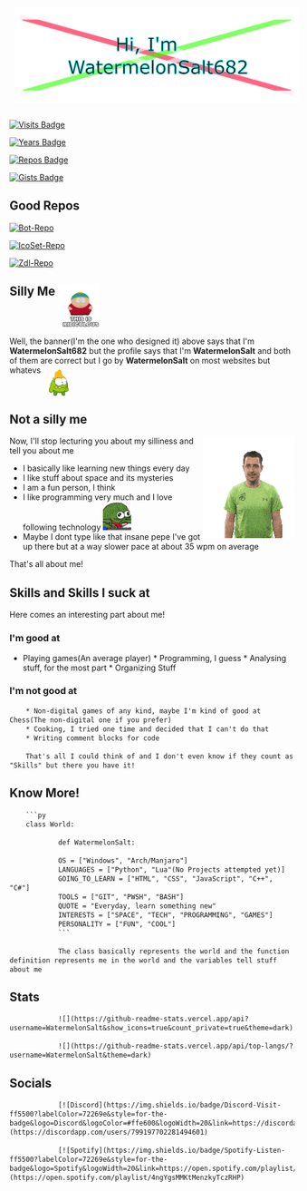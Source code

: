 <img align="center" style="margin:1rem 0.5rem" src="./Profile Assets/WatermelonSalt Banner.png">

[![Visits Badge](https://badges.pufler.dev/visits/WatermelonSalt/WatermelonSalt)](https://badges.pufler.dev)

[![Years Badge](https://badges.pufler.dev/years/WatermelonSalt)](https://badges.pufler.dev)

[![Repos Badge](https://badges.pufler.dev/repos/WatermelonSalt)](https://badges.pufler.dev)

[![Gists Badge](https://badges.pufler.dev/gists/WatermelonSalt)](https://badges.pufler.dev)

## Good Repos

[![Bot-Repo](https://github-readme-stats.vercel.app/api/pin/?username=WatermelonSalt&repo=Splendid-Discord_Bot&theme=dark)](https://github.com/WatermelonSalt/Splendid-Discord_Bot)

[![IcoSet-Repo](https://github-readme-stats.vercel.app/api/pin/?username=WatermelonSalt&repo=IcoSet&theme=dark)](https://github.com/WatermelonSalt/IcoSet)

[![Zdl-Repo](https://github-readme-stats.vercel.app/api/pin/?username=WatermelonSalt&repo=Zdl&theme=dark)](https://github.com/WatermelonSalt/Zdl)

## Silly Me <img align="top" src="./Profile Assets/ridiculous.gif" height="75">

Well, the banner(I'm the one who designed it) above says that I'm **WatermelonSalt682** but the profile says that I'm **WatermelonSalt** and both of them are correct but I go by **WatermelonSalt** on most websites but whatevs <img align="top" src="./Profile Assets/shrug omnom.gif" width="50">

## Not a silly me

<img align="right" src="./Profile Assets/binary4.gif">

Now, I'll stop lecturing you about my silliness and tell you about me

* I basically like learning new things every day
* I like stuff about space and its mysteries
* I am a fun person, I think
* I like programming very much and I love following technology <img src="./Profile Assets/pepe insane type.gif" width="50">
* Maybe I dont type like that insane pepe I've got up there but at a way slower pace at about 35 wpm on average

That's all about me!

## Skills and Skills I suck at

Here comes an interesting part about me!

### I'm good at

* Playing games(An average player)
        * Programming, I guess
        * Analysing stuff, for the most part
        * Organizing Stuff

### I'm not good at

        * Non-digital games of any kind, maybe I'm kind of good at Chess(The non-digital one if you prefer)
        * Cooking, I tried one time and decided that I can't do that
        * Writing comment blocks for code

        That's all I could think of and I don't even know if they count as "Skills" but there you have it!

## Know More!

        ```py
        class World:

                def WatermelonSalt:

                OS = ["Windows", "Arch/Manjaro"]
                LANGUAGES = ["Python", "Lua"(No Projects attempted yet)]
                GOING_TO_LEARN = ["HTML", "CSS", "JavaScript", "C++", "C#"]
                TOOLS = ["GIT", "PWSH", "BASH"]
                QUOTE = "Everyday, learn something new"
                INTERESTS = ["SPACE", "TECH", "PROGRAMMING", "GAMES"]
                PERSONALITY = ["FUN", "COOL"]
                ```

                The class basically represents the world and the function definition represents me in the world and the variables tell stuff about me

## Stats

                ![](https://github-readme-stats.vercel.app/api?username=WatermelonSalt&show_icons=true&count_private=true&theme=dark)

                ![](https://github-readme-stats.vercel.app/api/top-langs/?username=WatermelonSalt&theme=dark)

## Socials

                [![Discord](https://img.shields.io/badge/Discord-Visit-ff5500?labelColor=72269e&style=for-the-badge&logo=Discord&logoColor=#ffe600&logoWidth=20&link=https://discordapp.com/users/799197702281494601)](https://discordapp.com/users/799197702281494601)

                [![Spotify](https://img.shields.io/badge/Spotify-Listen-ff5500?labelColor=72269e&style=for-the-badge&logo=Spotify&logoWidth=20&link=https://open.spotify.com/playlist/4ngYgsMMKtMenzkyTczRHP)](https://open.spotify.com/playlist/4ngYgsMMKtMenzkyTczRHP)
